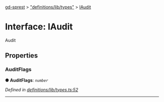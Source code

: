 [gd-sprest](../README.md) > ["definitions/lib/types"](../modules/_definitions_lib_types_.md) > [IAudit](../interfaces/_definitions_lib_types_.iaudit.md)



# Interface: IAudit


Audit


## Properties
<a id="auditflags"></a>

###  AuditFlags

**●  AuditFlags**:  *`number`* 

*Defined in [definitions/lib/types.ts:52](https://github.com/gunjandatta/sprest/blob/3de79f1/src/definitions/lib/types.ts#L52)*





___



